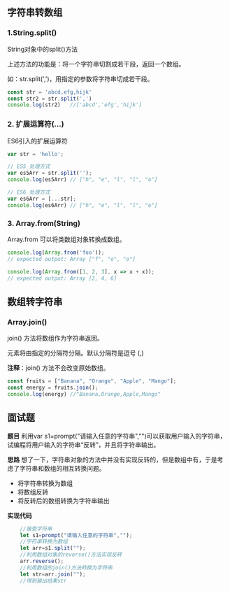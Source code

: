 ## 字符串转数组
### 1.String.split()
String对象中的split()方法

上述方法的功能是：将一个字符串切割成若干段，返回一个数组。

如：str.split(',')，用指定的参数将字符串切成若干段。

```javascript
const str = 'abcd,efg,hijk'
const str2 = str.split(',')
console.log(str2)	//['abcd','efg','hijk']
```

### 2. 扩展运算符(...)
ES6引入的扩展运算符

```javascript
var str = 'hello';

// ES5 处理方式
var es5Arr = str.split('');
console.log(es5Arr) // ["h", "e", "l", "l", "o"]

// ES6 处理方式
var es6Arr = [...str];
console.log(es6Arr) // ["h", "e", "l", "l", "o"]
```


### 3. Array.from(String)

Array.from 可以将类数组对象转换成数组。

```javascript
console.log(Array.from('foo'));
// expected output: Array ["f", "o", "o"]

console.log(Array.from([1, 2, 3], x => x + x));
// expected output: Array [2, 4, 6]
```


## 数组转字符串
### Array.join()
join() 方法将数组作为字符串返回。

元素将由指定的分隔符分隔。默认分隔符是逗号 (,)

**注释**：join() 方法不会改变原始数组。

```javascript
const fruits = ["Banana", "Orange", "Apple", "Mango"];
const energy = fruits.join();
console.log(energy) //"Banana,Orange,Apple,Mango"
```

## 面试题

**题目**
利用var s1=prompt("请输入任意的字符串","")可以获取用户输入的字符串，试编程将用户输入的字符串“反转”，并且将字符串输出。

**思路**
想了一下，字符串对象的方法中并没有实现反转的，但是数组中有，于是考虑了字符串和数组的相互转换问题。


 - 将字符串转换为数组
 - 将数组反转
 - 将反转后的数组转换为字符串输出

**实现代码**

```javascript
    //接受字符串
    let s1=prompt("请输入任意的字符串","");
    //字符串转换为数组
    let arr=s1.split("");
    //利用数组对象的reverse()方法实现反转
    arr.reverse();
    //利用数组的join()方法转换为字符串
    let str=arr.join("");
    //得到输出结果str
```
